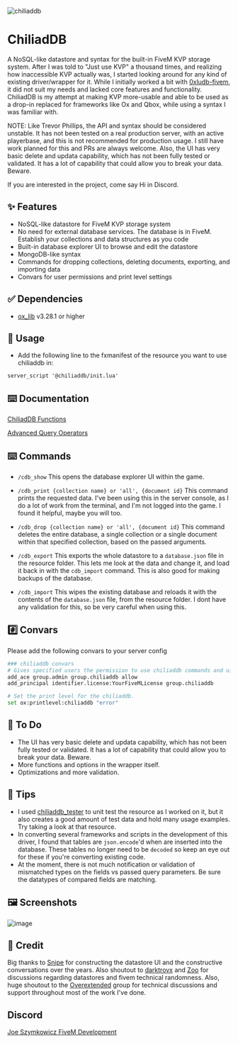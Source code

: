 
![chiliaddb](https://github.com/user-attachments/assets/816812e4-447f-48ba-bb23-0cfd008e41d8)


# ChiliadDB

A NoSQL-like datastore and syntax for the built-in FiveM KVP storage system. After I was told to "Just use KVP" a thousand times, and realizing how inaccessible KVP actually was, I started looking around for any kind of existing driver/wrapper for it. While I initially worked a bit with [0xludb-fivem](https://github.com/0xwal/0xludb-fivem), it did not suit my needs and lacked core features and functionality. ChiliadDB is my attempt at making KVP more-usable and able to be used as a drop-in replaced for frameworks like Ox and Qbox, while using a syntax I was familiar with. 

NOTE: Like Trevor Phillips, the API and syntax should be considered unstable. It has not been tested on a real production server, with an active playerbase, and this is not recommended for production usage. I still have work planned for this and PRs are always welcome. Also, the UI has very basic delete and updata capability, which has not been fully tested or validated. It has a lot of capability that could allow you to break your data. Beware.

If you are interested in the project, come say Hi in Discord.


## ✨ Features
- NoSQL-like datastore for FiveM KVP storage system
- No need for external database services. The database is in FiveM. Establish your collections and data structures as you code
- Built-in database explorer UI to browse and edit the datastore
- MongoDB-like syntax
- Commands for dropping collections, deleting documents, exporting, and importing data
- Convars for user permissions and print level settings


## ✅ Dependencies
 - [ox_lib](https://github.com/overextended/ox_lib) v3.28.1 or higher


## 👀 Usage

- Add the following line to the fxmanifest of the resource you want to use chiliaddb in:
```
server_script '@chiliaddb/init.lua'
```


## ⌨️ Documentation

[ChiliadDB Functions](EXAMPLES.md)

[Advanced Query Operators](OPERATORS.md)


## ⌨️ Commands
 - `/cdb_show` This opens the database explorer UI within the game.

 - `/cdb_print {collection name} or 'all', {document id}` This command prints the requested data. I've been using this in the server console, as I do a lot of work from the terminal, and I'm not logged into the game. I found it helpful, maybe you will too.

  - `/cdb_drop {collection name} or 'all', {document id}` This command deletes the entire database, a single collection or a single document within that specified collection, based on the passed arguments.

 - `/cdb_export` This exports the whole datastore to a `database.json` file in the resource folder. This lets me look at the data and change it, and load it back in with the `cdb_import` command. This is also good for making backups of the database.

  - `/cdb_import` This wipes the existing database and reloads it with the contents of the `database.json` file, from the resource folder. I dont have any validation for this, so be very careful when using this.

 ## #️⃣ Convars

Please add the following convars to your server config
```bash
### chiliaddb convars
# Gives specified users the permission to use chiliaddb commands and ui
add_ace group.admin group.chiliaddb allow
add_principal identifier.license:YourFiveMLicense group.chiliaddb

# Set the print level for the chiliaddb.
set ox:printlevel:chiliaddb "error"
```


## 💢 To Do

- The UI has very basic delete and updata capability, which has not been fully tested or validated. It has a lot of capability that could allow you to break your data. Beware.
- More functions and options in the wrapper itself.
- Optimizations and more validation.


## 👀 Tips

- I used [chiliaddb_tester](https://github.com/JoeSzymkowiczFiveM/chiliaddb_tester) to unit test the resource as I worked on it, but it also creates a good amount of test data and hold many usage examples. Try taking a look at that resource.
- In converting several frameworks and scripts in the development of this driver, I found that tables are `json.encode`'d when are inserted into the database. These tables no longer need to be `decoded` so keep an eye out for these if you're converting existing code.
- At the moment, there is not much notification or validation of mismatched types on the fields vs passed query parameters. Be sure the datatypes of compared fields are matching.


## 🖼️ Screenshots

![image](https://github.com/user-attachments/assets/df41d60e-6939-4a2d-adc2-84958268bee3)


## 👐 Credit

Big thanks to [Snipe](https://github.com/snipe-scripts) for constructing the datastore UI and the constructive conversations over the years. Also shoutout to [darktrovx](https://github.com/darktrovx) and [Zoo](https://github.com/FjamZoo) for discussions regarding datastores and fivem technical randomness. Also, huge shoutout to the [Overextended](https://github.com/overextended) group for technical discussions and support throughout most of the work I've done.


## Discord

[Joe Szymkowicz FiveM Development](https://discord.gg/5vPGxyCB4z)
